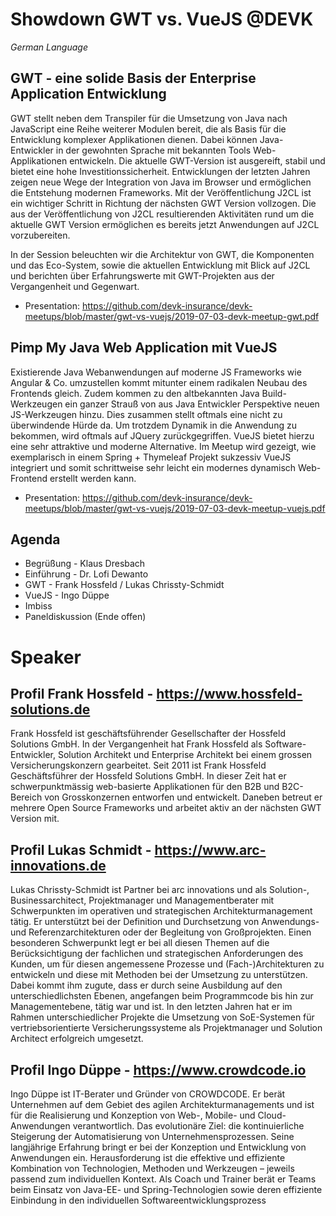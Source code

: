 # Showdown GWT vs. VueJS @DEVK

*German Language*

## GWT - eine solide Basis der Enterprise Application Entwicklung

GWT stellt neben dem Transpiler für die Umsetzung von Java nach JavaScript eine Reihe weiterer Modulen bereit, die als Basis für die Entwicklung komplexer Applikationen dienen. Dabei können Java-Entwickler in der gewohnten Sprache mit bekannten Tools Web-Applikationen entwickeln. Die aktuelle GWT-Version ist ausgereift, stabil und bietet eine hohe Investitionssicherheit. Entwicklungen der letzten Jahren zeigen neue Wege der Integration von Java im Browser und ermöglichen die Entstehung modernen Frameworks. Mit der Veröffentlichung J2CL ist ein wichtiger Schritt in Richtung der nächsten GWT Version vollzogen. Die aus der Veröffentlichung von J2CL resultierenden Aktivitäten rund um die aktuelle GWT Version ermöglichen es bereits jetzt Anwendungen auf J2CL vorzubereiten.

In der Session beleuchten wir die Architektur von GWT, die Komponenten und das Eco-System, sowie die aktuellen Entwicklung mit Blick auf J2CL und berichten über Erfahrungswerte mit GWT-Projekten aus der Vergangenheit und Gegenwart.

- Presentation: https://github.com/devk-insurance/devk-meetups/blob/master/gwt-vs-vuejs/2019-07-03-devk-meetup-gwt.pdf

## Pimp My Java Web Application mit VueJS

Existierende Java Webanwendungen auf moderne JS Frameworks wie Angular & Co. umzustellen kommt mitunter einem radikalen Neubau des Frontends gleich. Zudem kommen zu den altbekannten Java Build-Werkzeugen ein ganzer Strauß von aus Java Entwickler Perspektive neuen JS-Werkzeugen hinzu. Dies zusammen stellt oftmals eine nicht zu überwindende Hürde da. Um trotzdem Dynamik in die Anwendung zu bekommen, wird oftmals auf JQuery zurückgegriffen. VueJS bietet hierzu eine sehr attraktive und moderne Alternative. Im Meetup wird gezeigt, wie exemplarisch in einem Spring + Thymeleaf Projekt sukzessiv VueJS integriert und somit schrittweise sehr leicht ein modernes dynamisch Web-Frontend erstellt werden kann.

- Presentation: https://github.com/devk-insurance/devk-meetups/blob/master/gwt-vs-vuejs/2019-07-03-devk-meetup-vuejs.pdf

## Agenda

- Begrüßung - Klaus Dresbach
- Einführung - Dr. Lofi Dewanto
- GWT - Frank Hossfeld / Lukas Chrissty-Schmidt
- VueJS - Ingo Düppe
- Imbiss
- Paneldiskussion (Ende offen)

# Speaker

## Profil Frank Hossfeld - https://www.hossfeld-solutions.de

Frank Hossfeld ist geschäftsführender Gesellschafter der Hossfeld Solutions GmbH. In der Vergangenheit hat Frank Hossfeld als Software-Entwickler, Solution Architekt und Enterprise Architekt bei einem grossen Versicherungskonzern gearbeitet. Seit 2011 ist Frank Hossfeld Geschäftsführer der Hossfeld Solutions GmbH. In dieser Zeit hat er schwerpunktmässig web-basierte Applikationen für den B2B und B2C-Bereich von Grosskonzernen entworfen und entwickelt. Daneben betreut er mehrere Open Source Frameworks und arbeitet aktiv an der nächsten GWT Version mit.

## Profil Lukas Schmidt - https://www.arc-innovations.de

Lukas Chrissty-Schmidt ist Partner bei arc innovations und als Solution-, Businessarchitect, Projektmanager und Managementberater mit Schwerpunkten im operativen und strategischen Architekturmanagement tätig. Er unterstützt bei der Definition und Durchsetzung von Anwendungs- und Referenzarchitekturen oder der Begleitung von Großprojekten. Einen besonderen Schwerpunkt legt er bei all diesen Themen auf die Berücksichtigung der fachlichen und strategischen Anforderungen des Kunden, um für diesen angemessene Prozesse und (Fach-)Architekturen zu entwickeln und diese mit Methoden bei der Umsetzung zu unterstützen. Dabei kommt ihm zugute, dass er durch seine Ausbildung auf den unterschiedlichsten Ebenen, angefangen beim Programmcode bis hin zur Managementebene, tätig war und ist. In den letzten Jahren hat er im Rahmen unterschiedlicher Projekte die Umsetzung von SoE-Systemen für vertriebsorientierte Versicherungssysteme als Projektmanager und Solution Architect erfolgreich umgesetzt.

## Profil Ingo Düppe - https://www.crowdcode.io

Ingo Düppe ist IT-Berater und Gründer von CROWDCODE. Er berät Unternehmen auf dem Gebiet des agilen Architekturmanagements und ist für die Realisierung und Konzeption von Web-, Mobile- und Cloud-Anwendungen verantwortlich. Das evolutionäre Ziel: die kontinuierliche Steigerung der Automatisierung von Unternehmensprozessen. Seine langjährige Erfahrung bringt er bei der Konzeption und Entwicklung von Anwendungen ein. Herausforderung ist die effektive und effiziente Kombination von Technologien, Methoden und Werkzeugen – jeweils passend zum individuellen Kontext. Als Coach und Trainer berät er Teams beim Einsatz von Java-EE- und Spring-Technologien sowie deren effiziente Einbindung in den individuellen Softwareentwicklungsprozess
